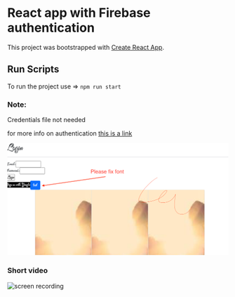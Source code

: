 # React app with Firebase authentication

This project was bootstrapped with [Create React App](https://github.com/facebook/create-react-app).

## Run Scripts
To run the project use =>  `npm run start`

### Note: 
Credentials file not needed

for more info on authentication [this is a link](https://firebase.com)

![screenshot of the project](screenshot.png)


### Short video
![screen recording](screenrecording.gif)